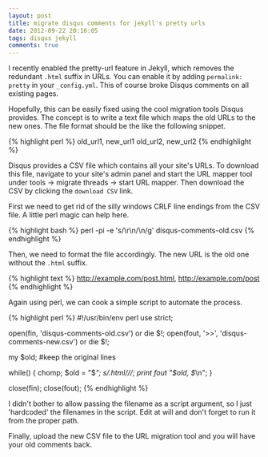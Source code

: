 ```yaml
---
layout: post
title: migrate disqus comments for jekyll's pretty urls
date: 2012-09-22 20:16:05
tags: disqus jekyll
comments: true
---
```

I recently enabled the pretty-url feature in Jekyll, which removes the redundant `.html` suffix in
URLs. You can enable it by adding `permalink: pretty` in your `_config.yml`. This of course
broke Disqus comments on all existing pages.

Hopefully, this can be easily fixed using the cool migration tools Disqus provides. The concept is to
write a text file which maps the old URLs to the new ones. The file format should be the like the
following snippet.

{% highlight perl %}
old_url1, new_url1
old_url2, new_url2
{% endhighlight %}

Disqus provides a CSV file which contains all your site's URLs. To download this file, navigate
to your site's admin panel and start the URL mapper tool under tools → migrate threads →
start URL mapper. Then download the CSV by clicking the `download CSV` link.

First we need to get rid of the silly windows CRLF line endings from the CSV file.
A little perl magic can help here.

{% highlight bash %}
perl -pi -e 's/\r\n/\n/g' disqus-comments-old.csv
{% endhighlight %}

Then, we need to format the file accordingly. The new URL is the old one without the `.html` suffix.

{% highlight text %}
http://example.com/post.html, http://example.com/post
{% endhighlight %}

Again using perl, we can cook a simple script to automate the process.

{% highlight perl %}
#!/usr/bin/env perl
use strict;

open(fin, 'disqus-comments-old.csv') or die $!;
open(fout, '>>', 'disqus-comments-new.csv') or die $!;

my $old; #keep the original lines

while(<fin>) {
    chomp;
    $old = "$_";
    s/\.html/\//;
    print fout "$old, $_\n";
}

close(fin);
close(fout);
{% endhighlight %}

I didn't bother to allow passing the filename as a script argument, so I just 'hardcoded'
the filenames in the script. Edit at will and don't forget to run it from the proper path.

Finally, upload the new CSV file to the URL migration tool and you will have your old comments back.
